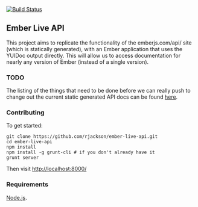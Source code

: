 [![Build Status](https://travis-ci.org/rjackson/ember-live-api.png?branch=master)](https://travis-ci.org/rjackson/ember-live-api)

## Ember Live API

This project aims to replicate the functionality of the emberjs.com/api/ site (which is statically generated), with an Ember application that uses the 
YUIDoc output directly. This will allow us to access documentation for nearly any version of Ember (instead of a single version).

### TODO

The listing of the things that need to be done before we can really push to change out the
current static generated API docs can be found [here](https://github.com/rjackson/ember-live-api/issues).

### Contributing

To get started:

```
git clone https://github.com/rjackson/ember-live-api.git
cd ember-live-api
npm install
npm install -g grunt-cli # if you don't already have it
grunt server
```

Then visit [http://localhost:8000/](http://localhost:8000/)

### Requirements

[Node.js](http://nodejs.org).
